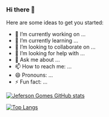 ### Hi there 👋

Here are some ideas to get you started:

- 🔭 I’m currently working on ...
- 🌱 I’m currently learning ...
- 👯 I’m looking to collaborate on ...
- 🤔 I’m looking for help with ...
- 💬 Ask me about ...
- 📫 How to reach me: ...
- 😄 Pronouns: ...
- ⚡ Fun fact: ...

[![Jeferson Gomes GitHub stats](https://github-readme-stats.vercel.app/api?username=jefersongjr)](https://github.com/jefersongjr/github-readme-stats)

[![Top Langs](https://github-readme-stats.vercel.app/api/top-langs/?username=jefersongjr)](https://github.com/jefersongjr/github-readme-stats)

